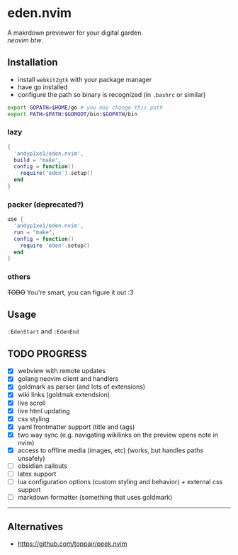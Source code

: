 # eden.nvim

A makrdown previewer for your digital garden.  
*neovim btw*.

## Installation

- install `webkit2gtk` with your package manager
- have go installed
- configure the path so binary is recognized (in `.bashrc` or similar)

```sh
export GOPATH=$HOME/go # you may change this path
export PATH=$PATH:$GOROOT/bin:$GOPATH/bin
```

### lazy

```lua
{
  'andyp1xe1/eden.nvim',
  build = "make",
  config = function()
    require('eden').setup()
  end
}
```

### packer (deprecated?)

```lua
use {
  'andyp1xe1/eden.nvim',
  run = "make",
  config = function()
    require 'eden'.setup()
  end
}
```

### others

~~TODO~~ You're smart, you can figure it out :3

## Usage

`:EdenStart` and `:EdenEnd`

## TODO PROGRESS

- [x] webview with remote updates
- [x] golang neovim client and handlers
- [x] goldmark as parser (and lots of extensions)
- [x] wiki links (goldmak extendsion)
- [x] live scroll
- [x] live html updating
- [x] css styling
- [x] yaml frontmatter support (title and tags)
- [x] two way sync (e.g. navigating wikilinks on the preview opens note in nvim)
- [x] access to offline media (images, etc) (works, but handles paths unsafely)
- [ ] obsidian callouts
- [ ] latex support
- [ ] lua configuration options (custom styling and behavior) + external css support
- [ ] markdown formatter (something that uses goldmark)

--- 

## Alternatives

- https://github.com/toppair/peek.nvim
